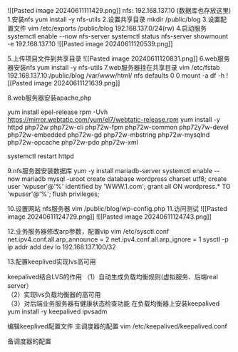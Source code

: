 
![[Pasted image 20240611111429.png]]
nfs: 192.168.137.10 (数据库也存放这里)
1.安装nfs
yum install -y nfs-utils
2.设置共享目录
mkdir /public/blog
3.设置配置文件
vim /etc/exports
/public/blog 192.168.137.0/24(rw)
4.启动服务
systemctl enable --now nfs-server
systemctl status nfs-server
showmount -e 192.168.137.10
![[Pasted image 20240611120539.png]]

5.上传项目文件到共享目录
![[Pasted image 20240611120831.png]]
6.web服务器安装nfs
yum install -y nfs-utils
7.web服务器挂在共享目录
vim /etc/fstab\
192.168.137.10:/public/blog  /var/www/html/  nfs defaults 0 0
mount -a 
df -h 
![[Pasted image 20240611121639.png]]

8.web服务器安装apache,php

yum install epel-release
rpm -Uvh https://mirror.webtatic.com/yum/el7/webtatic-release.rpm
yum install -y httpd  php72w php72w-cli php72w-fpm php72w-common php72y7w-devel php72w-embedded php72w-gd php72w-mbstring php72w-mysqlnd php72w-opcache php72w-pdo php72w-xml

systemctl restart httpd

9.nfs服务器安装数据库
yum -y install  mariadb-server
systemctl  enable --now mariadb
mysql -uroot
create database wordpress charset utf8;
create user 'wpuser'@'%' identified by 'WWW.1.com';
grant all ON wordpress.* TO 'wpuser'@'%';
flush privileges;

10.设置网站
nfs服务器
vim /public/blog/wp-config.php
11.访问测试
![[Pasted image 20240611124729.png]]
![[Pasted image 20240611124743.png]]

12.业务服务器修改arp参数，配置vip
vim /etc/sysctl.conf
net.ipv4.conf.all.arp_announce = 2 net.ipv4.conf.all.arp_ignore = 1
sysctl -p
ip addr add dev lo 192.168.137.100/32


13.配置keeplived实现lvs高可用

keepalived结合LVS的作用
（1）自动生成负载均衡规则(虚拟服务、后端real server）  
（2）实现lvs负载均衡器的高可用  
（3）对后端业务服务器有健康状态检查功能
在负载均衡器上安装keepalived
yum install -y keepalived ipvsadm

编辑keeplived配置文件
主调度器的配置
vim /etc/keepalived/keepalived.conf 


备调度器的配置
